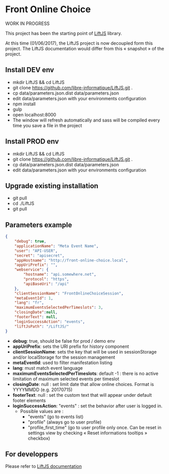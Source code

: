 # Front Online Choice

WORK IN PROGRESS

This project has been the starting point of [LiftJS](https://github.com/libre-informatique/LiftJS/) library.

At this time (01/06/2017), the LiftJS project is now decoupled form this project. The LiftJS documentation would differ from this « snapshot » of the project.

## Install DEV env

-   mkdir LiftJS && cd LiftJS
-   git clone https://github.com/libre-informatique/LiftJS.git .
-   cp data/parameters.json.dist data/parameters.json
-   edit data/parameters.json with your environments configuration
-   npm install
-   gulp
-   open localhost:8000
-   The window will refresh automatically and sass will be compiled every time you save a file in the project

## Install PROD env

-   mkdir LiftJS && cd LiftJS
-   git clone https://github.com/libre-informatique/LiftJS.git .
-   cp data/parameters.json.dist data/parameters.json
-   edit data/parameters.json with your environments configuration


## Upgrade existing installation

-   git pull
-   cd ./LiftJS
-   git pull

## Parameters example

```json
{
    "debug": true,
    "applicationName": "Meta Event Name",
    "user": "API-USER",
    "secret": "apisecret",
    "appHostname": "http://front-online-choice.local",
    "appUriPrefix": "",
    "webservice": {
        "hostname": "api.somewhere.net",
        "protocol": "https",
        "apiBaseUri": "/api"
    },
    "clientSessionName": "FrontOnlineChoiceSession",
    "metaEventId": 1,
    "lang": "fr",
    "maximumEventsSelectedPerTimeslots": 3,
    "closingDate":null,
    "footerText": null,
    "loginSuccessAction": "events",
    "liftJsPath": "/LiftJS/"
}
```
- **debug**: true, should be false for prod / demo env
- **appUriPrefix**: sets the URI prefix for history component
- **clientSessionName**: sets the key that will be used in sessionStorage and/or localStorage for the session management
- **metaEventId**: used to filter manifestation listing
- **lang**: must match event language
- **maximumEventsSelectedPerTimeslots**: default -1 : there is no active limitation of maximum selected events per timeslot
- **closingDate**: null : set limit date that allow online choices. Format is YYYYMMDD (e.g. 20170715)
- **footerText**: null : set the custom text that will appear under default footer elements
- **loginSuccessAction**: "events" : set the behavior after user is logged in.
  - Possible values are :
    - "events" (go to events list)
    - "profile" (always go to user profile)
    - "profile_first_time" (go to user profile only once. Can be reset in settings view by checking « Reset informations tooltips » checkbox)

## For developpers

Please refer to [LiftJS documentation](https://github.com/libre-informatique/LiftJS/blob/master/README.md)
